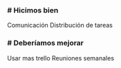 ### # Hicimos bien 
Comunicación 
Distribución de tareas

### # Deberíamos mejorar
Usar mas trello
Reuniones semanales
